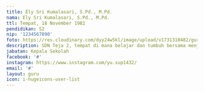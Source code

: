 ```yaml
---
title: Ely Sri Kumalasari, S.Pd., M.Pd.
nama: Ely Sri Kumalasari, S.Pd., M.Pd.
ttl: Tempat, 18 November 1982
pendidikan: S2
nip: '1234567890'
foto: https://res.cloudinary.com/dyy24w5kl/image/upload/v1731310482/guru/elysquare.png
description: SDN Teja 2, tempat di mana belajar dan tumbuh bersama menjadi pengalaman yang berharga.
jabatan: Kepala Sekolah
facebook: '#'
instagram: https://www.instagram.com/yu.sup1432/
email: '#'
layout: guru
icon: i-hugeicons-user-list
---
```

